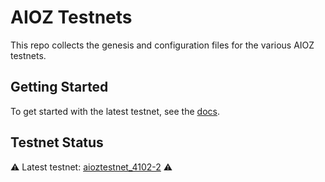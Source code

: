 # AIOZ Testnets

This repo collects the genesis and configuration files for the various AIOZ testnets.

## Getting Started

To get started with the latest testnet, see the
[docs](https://docs.aioz.network/aioz-blockchain/join-testnet).

## Testnet Status

⚠️ Latest testnet: [aioztestnet_4102-2](./aioztestnet_4102-2) ⚠️
